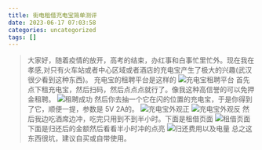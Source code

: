 ```yaml
---
title: 街电租借充电宝简单测评
date: 2023-06-17 07:03:58
categories: uncategorized
tags: []
---
```


>大家好，随着疫情的放开，高考的结束，办红事和白事忙里忙外。现在我在孝感,对只有火车站或者中心区域或者酒店的充电宝产生了极大的兴趣(武汉很少看到这种东西)。
充电宝的租聘平台是这样的
![充电宝租聘平台][1]
首先点下租充电宝，然后扫码，然后点点点就行了。像我这种高信誉的可以免押金租聘。
![租聘成功][2]
然后你去抽一个它在闪的位置的充电宝，于是你得到了它，顺便一提，参数是 5V 2A的。
![充电宝外观正][3]
![充电宝外观反][4]
然后我边吃酒席边冲，吃完只用到不到半小时。下面是租借页面
![租借页面][5]
下面是归还后的金额然后看看半小时冲的点亮
![归还费用以及电量][6]
总之这东西很坑，建议自买或自带使用。

  [1]: https://images.nuoyis.net/blog/typecho/uploads/2023/06/1403469634.webp?_upt=685e4e841686984964
  [2]: https://images.nuoyis.net/blog/typecho/uploads/2023/06/526402161.webp?_upt=cb107d541686985114
  [3]: https://images.nuoyis.net/blog/typecho/uploads/2023/06/2657362696.webp?_upt=2837227b1686985189
  [4]: https://images.nuoyis.net/blog/typecho/uploads/2023/06/2838249504.webp?_upt=65eec4541686985219
  [5]: https://images.nuoyis.net/blog/typecho/uploads/2023/06/974659647.webp?_upt=759955fc1686985293
  [6]: https://images.nuoyis.net/blog/typecho/uploads/2023/06/332624268.webp?_upt=0f7edfe11686985381
